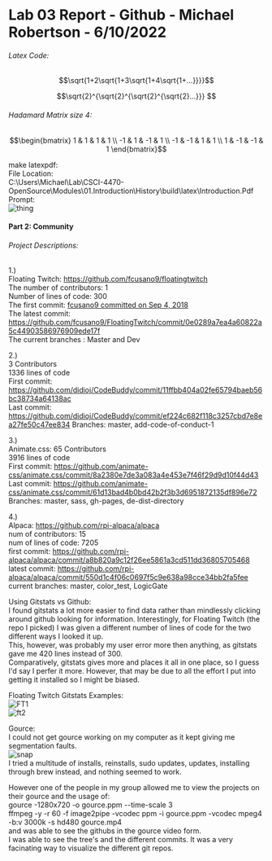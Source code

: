# Lab 03 Report - Github - Michael Robertson - 6/10/2022  

###### Latex Code:  
$$\sqrt{1+2\sqrt{1+3\sqrt{1+4\sqrt{1+...}}}}$$

$$\sqrt{2}^{\sqrt{2}^{\sqrt{2}^{\sqrt{2}...}}} $$

###### Hadamard Matrix size 4:  
$$\begin{bmatrix}
1 & 1 & 1 & 1 \\ 
-1 & 1 & -1 & 1 \\ 
-1 & -1 & 1 & 1 \\
1 & -1 & -1 & 1
\end{bmatrix}$$  

make latexpdf:  
File Location:  
C:\Users\Michael\Lab\CSCI-4470-OpenSource\Modules\01.Introduction\History\build\latex\Introduction.Pdf
Prompt:  
![thing](https://user-images.githubusercontent.com/95317029/173473537-d5f43980-6d41-4d48-a303-b2479f2b71d2.PNG)  

#### Part 2: Community  

###### Project Descriptions:  
1.)   
Floating Twitch: https://github.com/fcusano9/floatingtwitch  
The number of contributors: 1  
Number of lines of code: 300    
The first commit: [fcusano9 committed on Sep 4, 2018  ](https://github.com/fcusano9/FloatingTwitch/commit/8ae1d065a505a3baeb4bc77eeb61c3f474c81270)  
The latest commit: https://github.com/fcusano9/FloatingTwitch/commit/0e0289a7ea4a60822a5c44903586976909ede17f   
The current branches : Master and Dev     

2.)  
3 Contributors  
1336 lines of code  
First commit: https://github.com/didioj/CodeBuddy/commit/11ffbb404a02fe65794baeb56bc38734a64138ac  
Last commit: https://github.com/didioj/CodeBuddy/commit/ef224c682f118c3257cbd7e8ea27fe50c47ee834 
Branches: master, add-code-of-conduct-1    

3.)  
Animate.css: 65 Contributors    
3916 lines of code  
First commit: https://github.com/animate-css/animate.css/commit/8a2380e7de3a083a4e453e7f46f29d9d10f44d43  
Last commit: https://github.com/animate-css/animate.css/commit/61d13bad4b0bd42b2f3b3d6951872135df896e72  
Branches: master, sass, gh-pages, de-dist-directory     
 

4.)  
Alpaca: https://github.com/rpi-alpaca/alpaca  
num of contributors: 15  
num of lines of code: 7205  
first commit: https://github.com/rpi-alpaca/alpaca/commit/a8b820a9c12f26ee5861a3cd511dd36805705468  
latest commit: https://github.com/rpi-alpaca/alpaca/commit/550d1c4f06c0697f5c9e638a98cce34bb2fa5fee  
current branches: master, color_test, LogicGate     


Using Gitstats vs Github:  
I found gitstats a lot more easier to find data rather than mindlessly clicking around github looking for information.
Interestingly, for Floating Twitch (the repo I picked) I was given a different number of lines of code for the two different ways I looked it up.  
This, however, was probably my user error more then anything, as gitstats gave me 420 lines instead of 300.  
Comparatively, gitstats gives more and places it all in one place, so I guess I'd say I perfer it more. However, that may be due to all the effort I put into getting it installed so I might be biased.

Floating Twitch Gitstats Examples:  
![FT1](https://user-images.githubusercontent.com/95317029/173465154-b805ec45-ac66-469b-91aa-e2f7e5a30345.PNG)  
![ft2](https://user-images.githubusercontent.com/95317029/173465167-d2d0ab58-2b85-47ee-8739-55093a5feb41.PNG)  

Gource:  
I could not get gource working on my computer as it kept giving me segmentation faults.  
![snap](https://user-images.githubusercontent.com/95317029/173484105-5077aded-5695-4a25-a64f-d1db748ff086.PNG)  
I tried a multitude of installs, reinstalls, sudo updates, updates, installing through brew instead, and nothing seemed to work.  

However one of the people in my group allowed me to view the projects on their gource and the usage of:  
gource -1280x720 -o gource.ppm --time-scale 3  
ffmpeg -y -r 60 -f image2pipe -vcodec ppm -i gource.ppm  -vcodec mpeg4 -b:v 3000k -s hd480 gource.mp4  
and was able to see the githubs in the gource video form.  
I was able to see the tree's and the different commits. It was a very facinating way to visualize the different git repos.  






